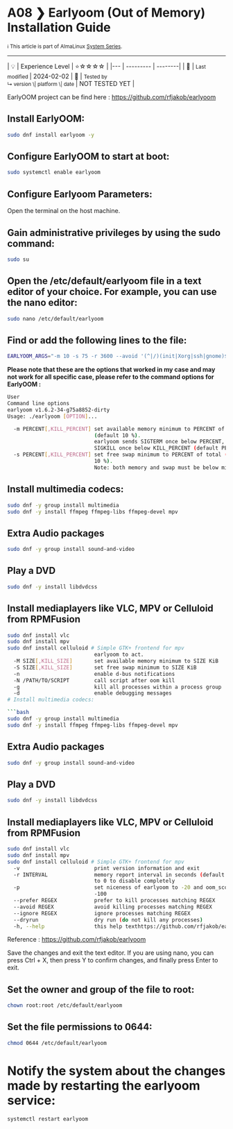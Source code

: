 # A08 ❯ Earlyoom (Out of Memory) Installation Guide
<small>ℹ️ This article is part of AlmaLinux [System Series](/series/).</small>
<hr>
| 💡 | Experience Level  | ⭐☆☆☆☆ |
|--- | --------- | --------|
| 📆 | <small>Last modified </small>| 2024-02-02
| 🔧 | <small>Tested by <br> ↳ version \| platform \| date </small>| NOT TESTED YET |

EarlyOOM project can be find here : https://github.com/rfjakob/earlyoom

## Install EarlyOOM:
```bash
sudo dnf install earlyoom -y
```

## Configure EarlyOOM to start at boot:
```bash
sudo systemctl enable earlyoom
```

## Configure Earlyoom Parameters:

Open the terminal on the host machine.

## Gain administrative privileges by using the sudo command:
```bash
sudo su
```

## Open the /etc/default/earlyoom file in a text editor of your choice. For example, you can use the nano editor:
```bash
sudo nano /etc/default/earlyoom
```

## Find or add the following lines to the file:
```bash
EARLYOOM_ARGS="-m 10 -s 75 -r 3600 --avoid '(^|/)(init|Xorg|ssh|gnome)$'"
```

**Please note that these are the options that worked in my case and may not work for all specific case, please refer to the command options for EarlyOOM :**
```bash
User
Command line options
earlyoom v1.6.2-34-g75a8852-dirty
Usage: ./earlyoom [OPTION]...

  -m PERCENT[,KILL_PERCENT] set available memory minimum to PERCENT of total
                            (default 10 %).
                            earlyoom sends SIGTERM once below PERCENT, then
                            SIGKILL once below KILL_PERCENT (default PERCENT/2).
  -s PERCENT[,KILL_PERCENT] set free swap minimum to PERCENT of total (default
                            10 %).
                            Note: both memory and swap must be below minimum for
```
## Install multimedia codecs:

```bash
sudo dnf -y group install multimedia
sudo dnf -y install ffmpeg ffmpeg-libs ffmpeg-devel mpv
```

## Extra Audio packages
```bash
sudo dnf -y group install sound-and-video
```

## Play a DVD
```bash
sudo dnf -y install libdvdcss
```

## Install mediaplayers like VLC, MPV or Celluloid from RPMFusion
```bash
sudo dnf install vlc
sudo dnf install mpv
sudo dnf install celluloid # Simple GTK+ frontend for mpv
                            earlyoom to act.
  -M SIZE[,KILL_SIZE]       set available memory minimum to SIZE KiB
  -S SIZE[,KILL_SIZE]       set free swap minimum to SIZE KiB
  -n                        enable d-bus notifications
  -N /PATH/TO/SCRIPT        call script after oom kill
  -g                        kill all processes within a process group
  -d                        enable debugging messages
# Install multimedia codecs:

```bash
sudo dnf -y group install multimedia
sudo dnf -y install ffmpeg ffmpeg-libs ffmpeg-devel mpv
```

## Extra Audio packages
```bash
sudo dnf -y group install sound-and-video
```

## Play a DVD
```bash
sudo dnf -y install libdvdcss
```

## Install mediaplayers like VLC, MPV or Celluloid from RPMFusion
```bash
sudo dnf install vlc
sudo dnf install mpv
sudo dnf install celluloid # Simple GTK+ frontend for mpv
  -v                        print version information and exit
  -r INTERVAL               memory report interval in seconds (default 1), set
                            to 0 to disable completely
  -p                        set niceness of earlyoom to -20 and oom_score_adj to
                            -100
  --prefer REGEX            prefer to kill processes matching REGEX
  --avoid REGEX             avoid killing processes matching REGEX
  --ignore REGEX            ignore processes matching REGEX
  --dryrun                  dry run (do not kill any processes)
  -h, --help                this help texthttps://github.com/rfjakob/earlyoom
```
Reference : https://github.com/rfjakob/earlyoom

Save the changes and exit the text editor. If you are using nano, you can press Ctrl + X, then press Y to confirm changes, and finally press Enter to exit.

## Set the owner and group of the file to root:
```bash
chown root:root /etc/default/earlyoom
```

## Set the file permissions to 0644:
```bash
chmod 0644 /etc/default/earlyoom
```

# Notify the system about the changes made by restarting the earlyoom service:
```bash
systemctl restart earlyoom
``` 
